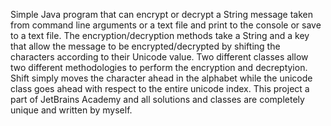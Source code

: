 Simple Java program that can encrypt or decrypt a String message taken from command line arguments or a text file and print to the console or save to a text file. 
The encryption/decryption methods take a String and a key that allow the message to be encrypted/decrypted by shifting the characters according to their Unicode value.
Two different classes allow two different methodologies to perform the encryption and decreptyion. Shift simply moves the character ahead in the alphabet while the unicode
class goes ahead with respect to the entire unicode index. This project a part of JetBrains Academy and all solutions and classes are completely unique and written by myself.
